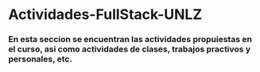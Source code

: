 # Actividades-FullStack-UNLZ
### En esta seccion se encuentran las actividades propuiestas en el curso, asi como actividades de clases, trabajos practivos y personales, etc.



